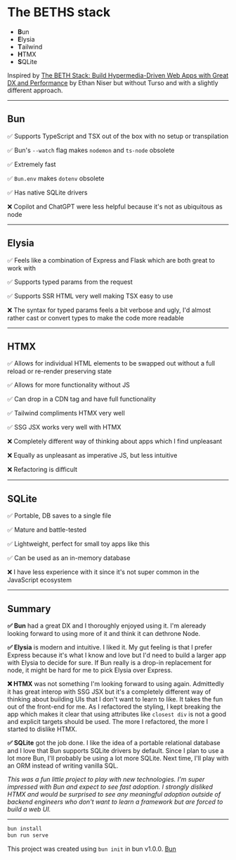 # The BETHS stack

- **B**un
- **E**lysia
- **T**ailwind
- **H**TMX
- **S**QLite

Inspired by [The BETH Stack: Build Hypermedia-Driven Web Apps with Great DX and Performance](https://youtu.be/cpzowDDJj24?si=OX6VxrwnRbDEFvmB) by Ethan Niser but without Turso and with a slightly different approach.

---

## Bun

✅ Supports TypeScript and TSX out of the box with no setup or transpilation

✅ Bun's `--watch` flag makes `nodemon` and `ts-node` obsolete

✅ Extremely fast

✅ `Bun.env` makes `dotenv` obsolete

✅ Has native SQLite drivers

❌ Copilot and ChatGPT were less helpful because it's not as ubiquitous as node

---

## Elysia

✅ Feels like a combination of Express and Flask which are both great to work with

✅ Supports typed params from the request

✅ Supports SSR HTML very well making TSX easy to use

❌ The syntax for typed params feels a bit verbose and ugly, I'd almost rather cast or convert types to make the code more readable

---

## HTMX

✅ Allows for individual HTML elements to be swapped out without a full reload or re-render preserving state

✅ Allows for more functionality without JS

✅ Can drop in a CDN tag and have full functionality

✅ Tailwind compliments HTMX very well

✅ SSG JSX works very well with HTMX

❌ Completely different way of thinking about apps which I find unpleasant

❌ Equally as unpleasant as imperative JS, but less intuitive

❌ Refactoring is difficult

---

## SQLite

✅ Portable, DB saves to a single file

✅ Mature and battle-tested

✅ Lightweight, perfect for small toy apps like this

✅ Can be used as an in-memory database

❌ I have less experience with it since it's not super common in the JavaScript ecosystem

---

## Summary

**✅ Bun** had a great DX and I thoroughly enjoyed using it. I'm aleready looking forward to using more of it and think it can dethrone Node.

**✅ Elysia** is modern and intuitive. I liked it. My gut feeling is that I prefer Express because it's what I know and love but I'd need to build a larger app with Elysia to decide for sure. If Bun really is a drop-in replacement for node, it might be hard for me to pick Elysia over Express.

**❌ HTMX** was not something I'm looking forward to using again. Admittedly it has great interop with SSG JSX but it's a completely different way of thinking about building UIs that I don't want to learn to like. It takes the fun out of the front-end for me. As I refactored the styling, I kept breaking the app which makes it clear that using attributes like `closest div` is not a good and explicit targets should be used. The more I refactored, the more I started to dislike HTMX.

**✅ SQLite** got the job done. I like the idea of a portable relational database and I love that Bun supports SQLite drivers by default. Since I plan to use a lot more Bun, I'll probably be using a lot more SQLite. Next time, I'll play with an ORM instead of writing vanilla SQL.

_This was a fun little project to play with new technologies. I'm super impressed with Bun and expect to see fast adoption. I strongly disliked HTMX and would be surprised to see any meaningful adoption outside of backend engineers who don't want to learn a framework but are forced to build a web UI._

---

```bash
bun install
bun run serve
```

This project was created using `bun init` in bun v1.0.0. [Bun](https://bun.sh)

